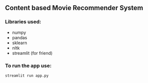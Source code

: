 ## Content based Movie Recommender System

### Libraries used:
- numpy
- pandas
- sklearn
- nltk
- streamlit (for friend)

### To run the app use:
```streamlit run app.py```